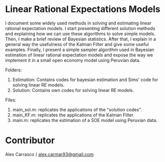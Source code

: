 # Linear Rational Expectations Models

I document some widely used methods in solving and estimating linear rational expectation models. I start presenting different solution methods and explaining how we can use these algorithms to solve simple models. Then, I make a brief review of Bayesian statistics. After that, I explain in a general way the usefulness of the Kalman Filter and give some useful examples. Finally, I present a simple sampler algorithm used in Bayesian estimation of linear rational expectation models and expose the way we implement it in a small open economy model using Peruvian data.

Folders:
1. Estimation: Contains codes for bayesian estimation and Sims' code for solving linear RE models.
2. Solution: Contains own codes for solving linear RE models.

Files:
1. main_sol.m: replicates the applications of the "solution codes".
2. main_KF.m:  replicates the applications of the Kalman Filter.
3. main.m:     replicates the estimation of a SOE model using Peruvian data.

# Contributor
Alex Carrasco / alex.carmar93@gmail.com 



